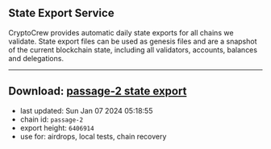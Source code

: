 ## State Export Service
CryptoCrew provides automatic daily state exports for all chains we validate. State export files can be used as genesis files and are a snapshot of the current blockchain state, including all validators, accounts, balances and delegations.

---
**Download: [passage-2 state export](https://dl.ccvalidators.com/SERVICE/passage/passage-2_export_6406914.json)**
---

- last updated: Sun Jan 07 2024 05:18:55
- chain id: `passage-2`
- export height: `6406914`
- use for: airdrops, local tests, chain recovery
